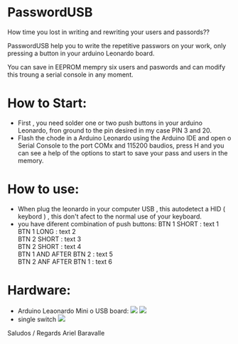 # PasswordUSB

How time you lost in writing and rewriting your users and passords??

PasswordUSB  help you to write the repetitive passwors on your work, only pressing a button in your arduino Leonardo board.

You can save in EEPROM mempry six users and paswords and can modify this troung a serial console in any moment.

# How to Start:

- First ,  you need solder one or two push buttons in your arduino Leonardo, fron ground to the pin desired in my case PIN 3 and 20.
- Flash the chode in a Arduino Leonardo using the Arduino IDE  and open o Serial Console to the port COMx  and 115200 baudios,  press H  and you can see a help of the options to start to save your pass and users in the memory.


# How to use:

- When plug the leonardo in your computer USB ,  this autodetect a HID ( keybord ) ,  this don't afect to the normal use of your keyboard.
- you have diferent combination of push buttons:
  BTN 1 SHORT : text 1  
  BTN 1 LONG : text 2  
  BTN 2 SHORT : text 3  
  BTN 2 SHORT : text 4  
  BTN 1 AND AFTER BTN 2 : text 5  
  BTN 2 ANF AFTER BTN 1 : text 6
  
# Hardware:
- Arduino Leaonardo Mini o USB board:
<image src=https://github.com/ArielBaravalle/PasswordUSB/blob/master/IMAGES/leo1.jpg > <image src=https://github.com/ArielBaravalle/PasswordUSB/blob/master/IMAGES/leo2.jpg >
- single switch 
  <image src=https://github.com/ArielBaravalle/PasswordUSB/blob/master/IMAGES/button.jpg >
    
  
Saludos / Regards
Ariel Baravalle

